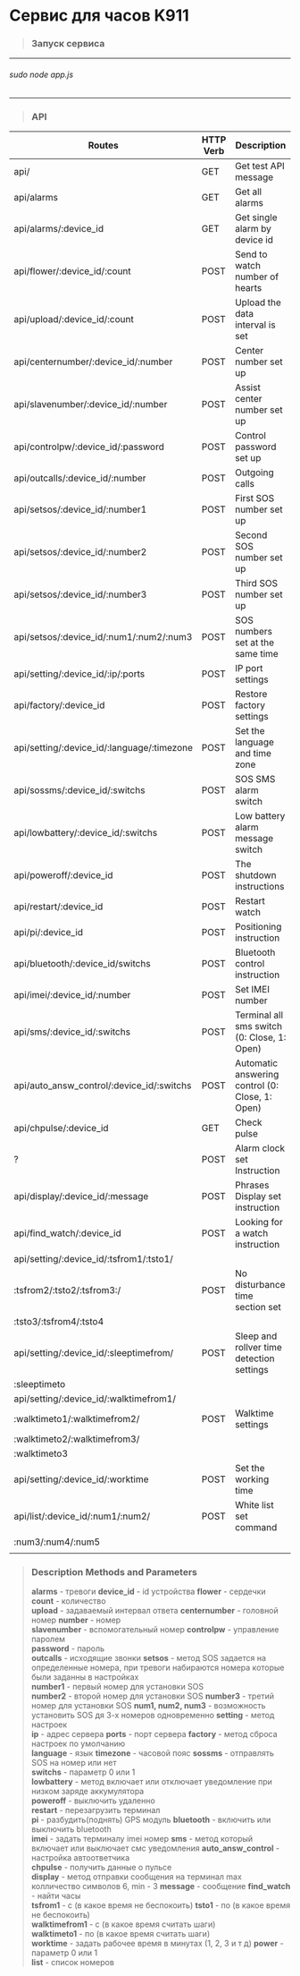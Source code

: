 # Cервис для часов K911
>### Запуск сервиса
--------------------------------------
###### sudo node app.js
--------------------------------------
>### API
|                      Routes                |  HTTP Verb  |                 Description                     |
|--------------------------------------------|-------------|-------------------------------------------------|
| api/                                       | GET         | Get test API message                            |
| api/alarms                                 | GET         | Get all alarms                                  |
| api/alarms/:device_id                      | GET         | Get single alarm by device id                   |
| api/flower/:device_id/:count               | POST        | Send to watch number of hearts                  |
| api/upload/:device_id/:count               | POST        | Upload the data interval is set                 |
|api/centernumber/:device_id/:number         | POST        | Center number set up                            | 
| api/slavenumber/:device_id/:number         | POST        | Assist center number set up                     |
| api/controlpw/:device_id/:password         | POST        | Control password set up                         | 
| api/outcalls/:device_id/:number            | POST        | Outgoing calls                                  |
| api/setsos/:device_id/:number1             | POST        | First SOS number set up                         |
| api/setsos/:device_id/:number2             | POST        | Second SOS number set up                        |
| api/setsos/:device_id/:number3             | POST        | Third SOS number set up                         |
| api/setsos/:device_id/:num1/:num2/:num3    | POST        | SOS numbers set at the same time                |
| api/setting/:device_id/:ip/:ports          | POST        | IP port settings                                | 
| api/factory/:device_id                     | POST        | Restore factory settings                        | 
| api/setting/:device_id/:language/:timezone | POST        | Set the language and time zone                  |
| api/sossms/:device_id/:switchs             | POST        | SOS SMS alarm switch                            |
| api/lowbattery/:device_id/:switchs         | POST        | Low battery alarm message switch                |
| api/poweroff/:device_id                    | POST        | The shutdown instructions                       |
| api/restart/:device_id                     | POST        | Restart watch                                   |
| api/pi/:device_id                          | POST        | Positioning instruction                         |
| api/bluetooth/:device_id/switchs           | POST        | Bluetooth control instruction                   |
| api/imei/:device_id/:number                | POST        | Set IMEI number                                 | 
| api/sms/:device_id/:switchs                | POST        | Terminal all sms switch (0: Close, 1: Open)     |
| api/auto_answ_control/:device_id/:switchs  | POST        | Automatic answering control (0: Close, 1: Open) |
| api/chpulse/:device_id                     | GET         | Check pulse                                     |
| ?                                          | POST        | Alarm clock set Instruction                     |
| api/display/:device_id/:message            | POST        | Phrases Display set instruction                 |
| api/find_watch/:device_id                  | POST        | Looking for a watch instruction                 | 
| api/setting/:device_id/:tsfrom1/:tsto1/    |             |                                                 |
|             :tsfrom2/:tsto2/:tsfrom3:/     | POST        | No disturbance time section set                 |
|             :tsto3/:tsfrom4/:tsto4         |             |                                                 |
| api/setting/:device_id/:sleeptimefrom/     | POST        | Sleep and rollver time detection settings       |
|             :sleeptimeto                   |             |                                                 |
| api/setting/:device_id/:walktimefrom1/     |             |                                                 |
|             :walktimeto1/:walktimefrom2/   | POST        | Walktime settings                               |
|             :walktimeto2/:walktimefrom3/   |             |                                                 |                           
|             :walktimeto3                   |             |                                                 |
| api/setting/:device_id/:worktime           | POST        | Set the working time                            |
| api/list/:device_id/:num1/:num2/           | POST        | White list set command                          |
|          :num3/:num4/:num5                 |             |                                                 |
|                                            |             |                                                 |

>### Description Methods and Parameters
>**alarms** - тревоги
>**device_id** - id устройства
>**flower** - сердечки		
>**сount** - количество				
>**upload** - задаваемый интервал ответа 
>**сenternumber** - головной номер
>**number** - номер					
>**slavenumber** - вспомогательный номер
>**сontrolpw** - управление паролем				
>**password** - пароль	
>**outcalls** - исходящие звонки
>**setsos** - метод SOS задается на определенные номера, при тревоги набираются номера которые были заданны в настройках		
>**number1** - первый номер для установки SOS	
>**number2** - второй номер для установки SOS
>**number3** - третий номер для установки SOS
>**num1, num2, num3** - возможность установить SOS дя 3-х номеров одновременно 
>**setting** - метод настроек	
>**ip** - адрес сервера 
>**ports** - порт сервера
>**factory** - метод сброса настроек по умолчанию				
>**language** - язык
>**timezone** - часовой пояс
>**sossms** - отправлять SOS на номер или нет			
>**switchs** - параметр 0 или 1		
>**lowbattery** - метод включает или отключает уведомление при низком заряде аккумулятора	
>**poweroff** - выключить удаленно		 	 	 		
>**restart** - перезагрузить терминал				 	 	 		
>**рi** - разбудить(поднять) GPS модуль
>**bluetooth** - включить или выключить bluetooth  				 	 	 	
>**imei** - задать терминалу imei номер
>**sms** - метод который включает или выключает смс уведомления	
>**auto_answ_control** - настройка автоответчика 			
>**сhpulse** - получить данные о пульсе				
>**display** - метод отправки сообщения на терминал max колличество символов 6, min - 3	
>**message** - сообщение
>**find_watch** - найти часы				
>**tsfrom1** - c (в какое время не беспокоить)
>**tsto1** - по (в какое время не беспокоить)				
>**walktimefrom1** - с (в какое время считать шаги)			
>**walktimeto1** - по (в какое время считать шаги)		
>**worktime** - задать рабочее время в минутах (1, 2, 3 и т д)
>**power** - параметр 0 или 1		
>**list** - список номеров

